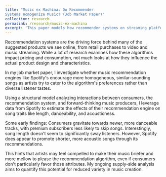 ```yaml
---
title: "Music ex Machina: Do Recommender
Systems Homogenize Music? (Job Market Paper)"
collection: research
permalink: /research/music-ex-machina
excerpt: 'This paper models how recommender systems on streaming platforms (e.g., Spotify) affect the characteristics of music record labels choose to release.'
---
```


Recommendation systems are the driving force behind many of the suggested products we see online, from retail purchases to video and music streaming. While a lot of research examines how these algorithms impact pricing and consumption, not much looks at how they influence the actual product design and characteristics.

In my job market paper, I investigate whether music recommendation engines like Spotify's encourage more homogeneous, similar-sounding songs as artists try to cater to the algorithm's preferences rather than diverse listener tastes.

Using a structural model analyzing interactions between consumers, the recommendation system, and forward-thinking music producers, I leverage data from Spotify to estimate the effects of their recommendation engine on song traits like length, danceability, and acousticness.

Some early findings: Consumers gravitate towards newer, more danceable tracks, with premium subscribers less likely to skip songs. Interestingly, song length doesn't seem to significantly sway listeners. However, Spotify does appear to promote shorter, more acoustic songs through its recommendations.

This hints that artists may feel compelled to make their music briefer and more mellow to please the recommendation algorithm, even if consumers don't particularly favor those attributes. My ongoing supply-side analysis aims to quantify this potential for reduced variety in music creation.